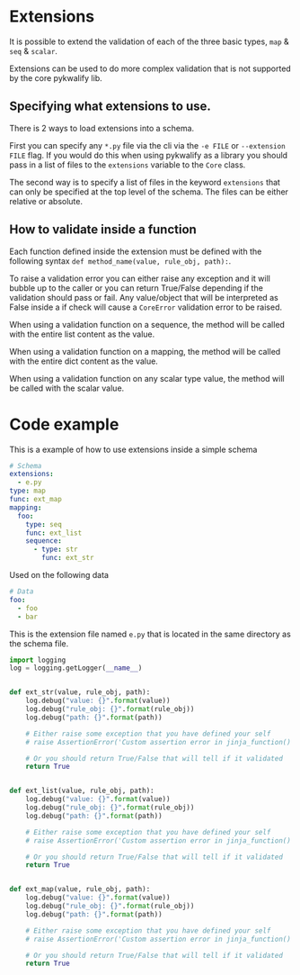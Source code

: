 # Extensions

It is possible to extend the validation of each of the three basic types, `map` & `seq` & `scalar`.

Extensions can be used to do more complex validation that is not supported by the core pykwalify lib.



## Specifying what extensions to use.

There is 2 ways to load extensions into a schema.

First you can specify any `*.py` file via the cli via the `-e FILE` or `--extension FILE` flag. If you would do this when using pykwalify as a library you should pass in a list of files to the `extensions` variable to the `Core` class.

The second way is to specify a list of files in the keyword `extensions` that can only be specified at the top level of the schema. The files can be either relative or absolute.



## How to validate inside a function

Each function defined inside the extension must be defined with the following syntax `def method_name(value, rule_obj, path):`.

To raise a validation error you can either raise any exception and it will bubble up to the caller or you can return True/False depending if the validation should pass or fail. Any value/object that will be interpreted as False inside a if check will cause a `CoreError` validation error to be raised.

When using a validation function on a sequence, the method will be called with the entire list content as the value.

When using a validation function on a mapping, the method will be called with the entire dict content as the value.

When using a validation function on any scalar type value, the method will be called with the scalar value.



# Code example

This is a example of how to use extensions inside a simple schema

```yaml
# Schema
extensions:
  - e.py
type: map
func: ext_map
mapping:
  foo:
    type: seq
    func: ext_list
    sequence:
      - type: str
        func: ext_str
```

Used on the following data

```yaml
# Data
foo:
  - foo
  - bar
```

This is the extension file named `e.py` that is located in the same directory as the schema file.

```python
import logging
log = logging.getLogger(__name__)


def ext_str(value, rule_obj, path):
    log.debug("value: {}".format(value))
    log.debug("rule_obj: {}".format(rule_obj))
    log.debug("path: {}".format(path))

    # Either raise some exception that you have defined your self
    # raise AssertionError('Custom assertion error in jinja_function()')

    # Or you should return True/False that will tell if it validated
    return True


def ext_list(value, rule_obj, path):
    log.debug("value: {}".format(value))
    log.debug("rule_obj: {}".format(rule_obj))
    log.debug("path: {}".format(path))

    # Either raise some exception that you have defined your self
    # raise AssertionError('Custom assertion error in jinja_function()')

    # Or you should return True/False that will tell if it validated
    return True


def ext_map(value, rule_obj, path):
    log.debug("value: {}".format(value))
    log.debug("rule_obj: {}".format(rule_obj))
    log.debug("path: {}".format(path))

    # Either raise some exception that you have defined your self
    # raise AssertionError('Custom assertion error in jinja_function()')

    # Or you should return True/False that will tell if it validated
    return True
```